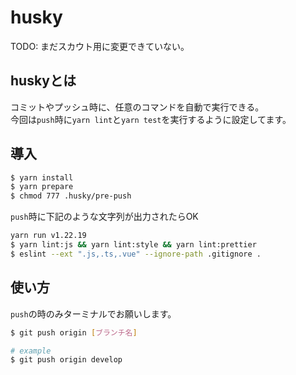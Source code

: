 # husky

TODO: まだスカウト用に変更できていない。

## huskyとは
コミットやプッシュ時に、任意のコマンドを自動で実行できる。  
今回は`push`時に`yarn lint`と`yarn test`を実行するように設定してます。  

## 導入

````sh
$ yarn install
$ yarn prepare
$ chmod 777 .husky/pre-push
````

`push`時に下記のような文字列が出力されたらOK
````sh
yarn run v1.22.19
$ yarn lint:js && yarn lint:style && yarn lint:prettier
$ eslint --ext ".js,.ts,.vue" --ignore-path .gitignore .
````

## 使い方
`push`の時のみターミナルでお願いします。

````sh
$ git push origin [ブランチ名]

# example
$ git push origin develop
````
